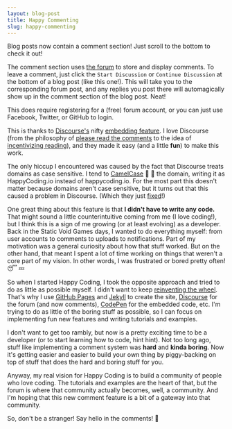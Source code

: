 ```yaml
---
layout: blog-post
title: Happy Commenting
slug: happy-commenting
---
```


Blog posts now contain a comment section! Just scroll to the bottom to check it out!

The comment section uses [the forum](http://forum.HappyCoding.io) to store and display comments. To leave a comment, just click the `Start Discussion` or `Continue Discussion` at the bottom of a blog post (like this one!). This will take you to the corresponding forum post, and any replies you post there will automagically show up in the comment section of the blog post. Neat!

This does require registering for a (free) forum account, or you can just use Facebook, Twitter, or GitHub to login.

This is thanks to [Discourse's](http://www.discourse.org/) nifty [embedding feature](https://meta.discourse.org/t/embedding-discourse-comments-via-javascript/31963). I love Discourse (from the philosophy of [please read the comments](https://blog.codinghorror.com/please-read-the-comments/) to the idea of [incentivizing reading](https://blog.codinghorror.com/because-reading-is-fundamental-2/)), and they made it easy (and a little **fun**) to make this work.

The only hiccup I encountered was caused by the fact that Discourse treats domains as case sensitive. I tend to [CamelCase](https://en.wikipedia.org/wiki/Camel_case) :camel: :dromedary_camel: the domain, writing it as HappyCoding.io instead of happycoding.io. For the most part this doesn't matter because domains aren't case sensitive, but it turns out that this caused a problem in Discourse. (Which they just [fixed](https://github.com/discourse/discourse/commit/6ea040dd5f773ed8f5e65ebd0938e9413c631f48)!)

One great thing about this feature is that **I didn't have to write any code.** That might sound a little counterintuitive coming from me (I love coding!), but I think this is a sign of me growing (or at least evolving) as a developer. Back in the Static Void Games days, I wanted to do everything myself: from user accounts to comments to uploads to notifications. Part of my motivation was a general curiosity about how that stuff worked. But on the other hand, that meant I spent a lot of time working on things that weren't a core part of my vision. In other words, I was frustrated or bored pretty often! :sleeping: :zzz:

So when I started Happy Coding, I took the opposite approach and tried to do as little as possible myself. I didn't want to keep [reinventing the wheel](https://en.wikipedia.org/wiki/Reinventing_the_wheel). That's why I use [GitHub Pages](https://pages.github.com/) and [Jekyll](https://jekyllrb.com/) to create the site, [Discourse](http://www.discourse.org/) for the forum (and now comments), [CodePen](http://codepen.io/) for the embedded code, etc. I'm trying to do as little of the boring stuff as possible, so I can focus on implementing fun new features and writing tutorials and examples.

I don't want to get too rambly, but now is a pretty exciting time to be a developer (or to start learning how to code, hint hint). Not too long ago, stuff like implementing a comment system was **hard** and **kinda boring**. Now it's getting easier and easier to build your own thing by piggy-backing on top of stuff that does the hard and boring stuff for you.

Anyway, my real vision for Happy Coding is to build a community of people who love coding. The tutorials and examples are the heart of that, but the forum is where that community actually becomes, well, a community. And I'm hoping that this new comment feature is a bit of a gateway into that community.

So, don't be a stranger! Say hello in the comments! :wave:
